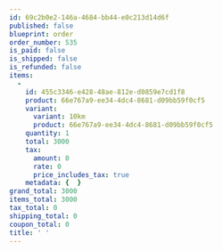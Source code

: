 ```yaml
---
id: 69c2b0e2-146a-4684-bb44-e0c213d14d6f
published: false
blueprint: order
order_number: 535
is_paid: false
is_shipped: false
is_refunded: false
items:
  -
    id: 455c3346-e428-48ae-812e-d0859e7cd1f8
    product: 66e767a9-ee34-4dc4-8681-d09bb59f0cf5
    variant:
      variant: 10km
      product: 66e767a9-ee34-4dc4-8681-d09bb59f0cf5
    quantity: 1
    total: 3000
    tax:
      amount: 0
      rate: 0
      price_includes_tax: true
    metadata: {  }
grand_total: 3000
items_total: 3000
tax_total: 0
shipping_total: 0
coupon_total: 0
title: ' '
---
```

